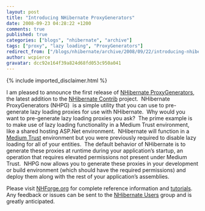 ```yaml
---
layout: post
title: "Introducing NHibernate ProxyGenerators"
date: 2008-09-23 04:28:22 +1200
comments: true
published: true
categories: ["blogs", "nhibernate", "archive"]
tags: ["proxy", "lazy loading", "ProxyGenerators"]
redirect_from: ["/blogs/nhibernate/archive/2008/09/22/introducing-nhibernate-proxygenerators.aspx/"]
author: wcpierce
gravatar: dcc92e164f39a824d68fd053c950a041
---
```

{% include imported_disclaimer.html %}
<p>I am pleased to announce the first release of <a href="http://sourceforge.net/project/showfiles.php?group_id=216446&amp;package_id=292389&amp;release_id=628137" target="_blank">NHibernate ProxyGenerators</a>, the latest addition to the <a href="http://sourceforge.net/projects/nhcontrib/" target="_blank">NHibernate Contrib</a> project.&#160; NHibernate ProxyGenerators (NHPG)&#160; is a simple utility that you can use to pre-generate lazy loading proxies for use with NHibernate.&#160; Why would you want to pre-generate lazy loading proxies you ask?&#160; The prime example is to make use of lazy loading functionality in a Medium Trust environment, like a shared hosting ASP.Net environment.&#160; NHibernate will function in a <a href="http://www.nhforge.org/wikis/howtonh/run-in-medium-trust.aspx" target="_blank">Medium Trust</a> environment but you were previously required to disable lazy loading for all of your entities.&#160; The default behavior of NHibernate is to generate these proxies at runtime during your application’s startup, an operation that requires elevated permissions not present under Medium Trust.&#160; NHPG now allows you to generate these proxies in your development or build environment (which should have the required permissions) and deploy them along with the rest of your application’s assemblies.</p>  <p>Please visit <a href="http://nhforge.org/" target="_blank">NHForge.org</a> for complete reference information and <a href="http://www.nhforge.org/wikis/howtonh/pre-generate-lazy-loading-proxies.aspx" target="_blank">tutorials</a>.&#160; Any feedback or issues can be sent to the <a href="http://groups.google.com/group/nhusers" target="_blank">NHibernate Users</a> group and is greatly anticipated.</p>

